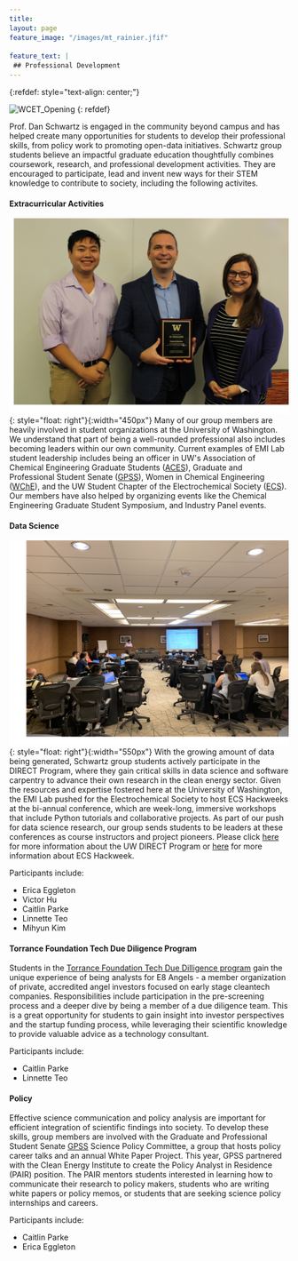 ```yaml
---
title:
layout: page
feature_image: "/images/mt_rainier.jfif"

feature_text: |
 ## Professional Development
---
```


{:refdef: style="text-align: center;"}

<img src="/images/wcet_cei.jpg" alt="WCET_Opening" width="600"/>
{: refdef}

Prof. Dan Schwartz is engaged in the community beyond campus and has helped create many opportunities for students to develop their professional skills, from policy work to promoting open-data initiatives.  Schwartz group students believe an impactful graduate education thoughtfully combines coursework, research, and professional development activities. They are encouraged to participate, lead and invent new ways for their STEM knowledge to contribute to society, including the following activites.

#### Extracurricular Activities

![GSS](/images/GSS.JPG){: style="float: right"}{:width="450px"}
Many of our group members are heavily involved in student organizations at the University of Washington. We understand that part of being a well-rounded professional also includes becoming leaders within our own community. Current examples of EMI Lab student leadership includes being an officer in UW's Association of Chemical Engineering Graduate Students ([ACES](http://depts.washington.edu/acesche/)), Graduate and Professional Student Senate ([GPSS](http://depts.washington.edu/gpss/)), Women in Chemical Engineering ([WChE](https://www.wcheuw.com/)), and the UW Student Chapter of the Electrochemical Society ([ECS](https://students.washington.edu/essc/)). Our members have also helped by organizing events like the Chemical Engineering Graduate Student Symposium, and Industry Panel events.

#### Data Science  

![Hackweek](/images/hackweek2.png){: style="float: right"}{:width="550px"}
With the growing amount of data being generated, Schwartz group students actively participate in the DIRECT Program, where they gain critical skills in data science and software carpentry to advance their own research in the clean energy sector. Given the resources and expertise fostered here at the University of Washington, the EMI Lab pushed for the Electrochemical Society to host ECS Hackweeks at the bi-annual conference, which are week-long, immersive workshops that include Python tutorials and collaborative projects. As part of our push for data science research, our group sends students to be leaders at these conferences as course instructors and project pioneers. Please click [here](https://www.cei.washington.edu/training/direct/) for more information about the UW DIRECT Program or [here](https://ecshackweek.github.io/) for more information about ECS Hackweek.

Participants include:
- Erica Eggleton
- Victor Hu
- Caitlin Parke
- Linnette Teo
- Mihyun Kim  

#### Torrance Foundation Tech Due Diligence Program

Students in the [Torrance Foundation Tech Due Dilligence program](https://www.cei.washington.edu/training/torrance-tech-due-diligence-program/) gain the unique experience of being analysts for E8 Angels - a member organization of private, accredited angel investors focused on early stage cleantech companies. Responsibilities include participation in the pre-screening process and a deeper dive by being a member of a due diligence team. This is a great opportunity for students to gain insight into investor perspectives and the startup funding process, while leveraging their scientific knowledge to provide valuable advice as a technology consultant.  

Participants include:
- Caitlin Parke
- Linnette Teo  

#### Policy  

Effective science communication and policy analysis are important for efficient integration of scientific findings into society. To develop these skills, group members are involved with the Graduate and Professional Student Senate [GPSS](http://depts.washington.edu/gpss/) Science Policy Committee, a group that hosts policy career talks and an annual White Paper Project. This year, GPSS partnered with the Clean Energy Institute to create the Policy Analyst in Residence (PAIR) position. The PAIR mentors students interested in learning how to communicate their research to policy makers, students who are writing white papers or policy memos, or students that are seeking science policy internships and careers.

Participants include:
- Caitlin Parke
- Erica Eggleton  
